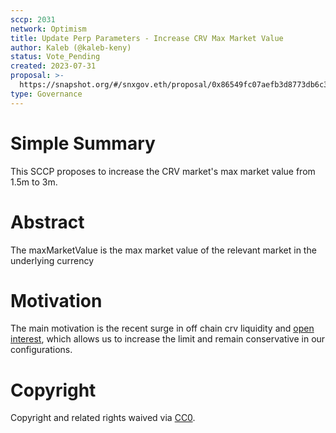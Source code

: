 ```yaml
---
sccp: 2031
network: Optimism
title: Update Perp Parameters - Increase CRV Max Market Value
author: Kaleb (@kaleb-keny)
status: Vote_Pending
created: 2023-07-31
proposal: >-
  https://snapshot.org/#/snxgov.eth/proposal/0x86549fc07aefb3d8773db6c35c11b6c2452e85ec704321298026fecccf4248c4
type: Governance
---
```


# Simple Summary

This SCCP proposes to increase the CRV market's max market value from 1.5m to 3m.

# Abstract

The maxMarketValue is the max market value of the relevant market in the underlying currency

# Motivation

The main motivation is the recent surge in off chain crv liquidity and [open interest](https://www.binance.com/en/futures/funding-history/perpetual/trading-data), which allows us to increase the limit and remain conservative in our configurations.

# Copyright

Copyright and related rights waived via [CC0](https://creativecommons.org/publicdomain/zero/1.0/).


